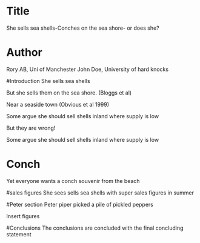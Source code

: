 # Title
She sells sea shells-Conches on the sea shore- or does she?


# Author
Rory AB, Uni of Manchester
John Doe, University of hard knocks

#Introduction
She sells sea shells

But she sells them on the sea shore. (Bloggs et al)

Near a seaside town (Obvious et al 1999)


Some argue she should sell shells inland where supply is low 

But they are wrong!

Some argue she should sell shells inland where supply is low

# Conch
Yet everyone wants a conch souvenir from the beach 

#sales figures
She sees sells sea shells with super sales figures in summer

#Peter section
Peter piper picked a pile of pickled peppers

Insert figures

#Conclusions
The conclusions are concluded with the final concluding statement
